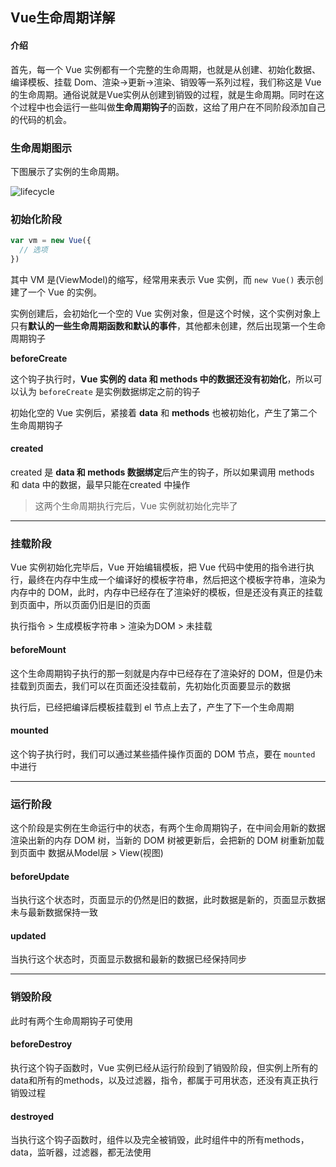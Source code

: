 ## Vue生命周期详解

#### 介绍

首先，每一个 Vue 实例都有一个完整的生命周期，也就是从创建、初始化数据、编译模板、挂载 Dom、渲染→更新→渲染、销毁等一系列过程，我们称这是 Vue 的生命周期。通俗说就是Vue实例从创建到销毁的过程，就是生命周期。同时在这个过程中也会运行一些叫做**生命周期钩子**的函数，这给了用户在不同阶段添加自己的代码的机会。



### 生命周期图示

下图展示了实例的生命周期。

![lifecycle](https://tva1.sinaimg.cn/large/0082zybpgy1gc63ef77zmj30u023ztaj.jpg)



### 初始化阶段

```js
var vm = new Vue({
  // 选项
})
```

其中 VM 是(ViewModel)的缩写，经常用来表示 Vue 实例，而 `new Vue()` 表示创建了一个 Vue 的实例。

实例创建后，会初始化一个空的 Vue 实例对象，但是这个时候，这个实例对象上只有**默认的一些生命周期函数和默认的事件**，其他都未创建，然后出现第一个生命周期钩子 

**beforeCreate**

这个钩子执行时，**Vue 实例的 data 和 methods 中的数据还没有初始化**，所以可以认为 `beforeCreate` 是实例数据绑定之前的钩子

初始化空的 Vue 实例后，紧接着 **data** 和 **methods** 也被初始化，产生了第二个生命周期钩子

#### **created**

created 是 **data 和 methods 数据绑定**后产生的钩子，所以如果调用 methods 和 data 中的数据，最早只能在created 中操作

> 这两个生命周期执行完后，Vue 实例就初始化完毕了

------

### 挂载阶段

Vue 实例初始化完毕后，Vue 开始编辑模板，把 Vue 代码中使用的指令进行执行，最终在内存中生成一个编译好的模板字符串，然后把这个模板字符串，渲染为内存中的 DOM，此时，内存中已经存在了渲染好的模板，但是还没有真正的挂载到页面中，所以页面仍旧是旧的页面

执行指令 > 生成模板字符串 > 渲染为DOM > 未挂载

#### **beforeMount**

这个生命周期钩子执行的那一刻就是内存中已经存在了渲染好的 DOM，但是仍未挂载到页面去，我们可以在页面还没挂载前，先初始化页面要显示的数据

执行后，已经把编译后模板挂载到 el 节点上去了，产生了下一个生命周期

#### **mounted**

这个钩子执行时，我们可以通过某些插件操作页面的 DOM 节点，要在 `mounted` 中进行

------

### 运行阶段

这个阶段是实例在生命运行中的状态，有两个生命周期钩子，在中间会用新的数据渲染出新的内存 DOM 树，当新的 DOM 树被更新后，会把新的 DOM 树重新加载到页面中
数据从Model层 > View(视图)

#### **beforeUpdate**

当执行这个状态时，页面显示的仍然是旧的数据，此时数据是新的，页面显示数据未与最新数据保持一致

#### **updated**

当执行这个状态时，页面显示数据和最新的数据已经保持同步

------

### 销毁阶段

此时有两个生命周期钩子可使用

#### **beforeDestroy**

执行这个钩子函数时，Vue 实例已经从运行阶段到了销毁阶段，但实例上所有的data和所有的methods，以及过滤器，指令，都属于可用状态，还没有真正执行销毁过程

#### **destroyed**

当执行这个钩子函数时，组件以及完全被销毁，此时组件中的所有methods，data，监听器，过滤器，都无法使用
